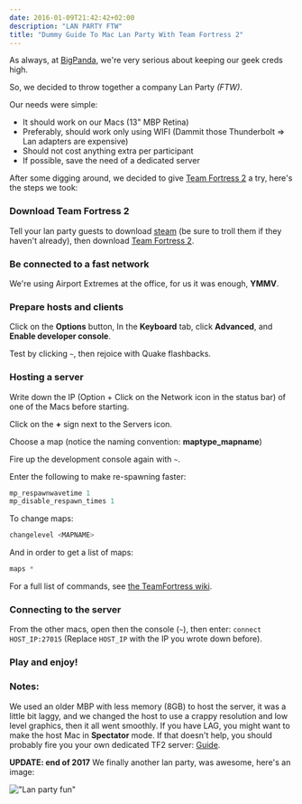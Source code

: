 ```yaml
---
date: 2016-01-09T21:42:42+02:00
description: "LAN PARTY FTW"
title: "Dummy Guide To Mac Lan Party With Team Fortress 2"
---
```


As always, at [BigPanda](https://bigpanda.io), we're very serious about keeping our geek creds high.

So, we decided to throw together a company Lan Party *(FTW)*.

Our needs were simple:

-	It should work on our Macs (13" MBP Retina)
-	Preferably, should work only using WIFI (Dammit those Thunderbolt => Lan adapters are expensive)
-	Should not cost anything extra per participant
-	If possible, save the need of a dedicated server

After some digging around, we decided to give [Team Fortress 2](https://www.teamfortress.com) a try, here's the steps we took:

### Download Team Fortress 2

Tell your lan party guests to download [steam](http://store.steampowered.com/about/) (be sure to troll them if they haven't already), then download [Team Fortress 2](http://store.steampowered.com/app/440/).

### Be connected to a fast network

We're using Airport Extremes at the office, for us it was enough, **YMMV**.

### Prepare hosts and clients

Click on the **Options** button, In the **Keyboard** tab, click **Advanced**, and **Enable developer console**.

Test by clicking `~`, then rejoice with Quake flashbacks.

### Hosting a server

Write down the IP (Option + Click on the Network icon in the status bar) of one of the Macs before starting.

Click on the **\+** sign next to the Servers icon.

Choose a map (notice the naming convention: **maptype_mapname**\)

Fire up the development console again with `~`.

Enter the following to make re-spawning faster:

```c
mp_respawnwavetime 1
mp_disable_respawn_times 1 
```

To change maps:

```c
changelevel <MAPNAME>
```

And in order to get a list of maps:

```c
maps *
```

For a full list of commands, see [the TeamFortress wiki](https://wiki.teamfortress.com/wiki/List_of_useful_console_commands#mp_commands).

### Connecting to the server

From the other macs, open then the console (`~`), then enter: `connect HOST_IP:27015` (Replace `HOST_IP` with the IP you wrote down before).

### Play and enjoy!

### Notes:

We used an older MBP with less memory (8GB) to host the server, it was a little bit laggy, and we changed the host to use a crappy resolution and low level graphics, then it all went smoothly. If you have LAG, you might want to make the host Mac in **Spectator** mode. If that doesn't help, you should probably fire you your own dedicated TF2 server: [Guide](https://wiki.teamfortress.com/wiki/Linux_dedicated_server).

**UPDATE: end of 2017** We finally another lan party, was awesome, here's an image:

!["Lan party fun"](/images/LanPartyFun.gif)
